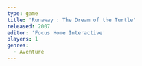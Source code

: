 ```yaml
---
type: game
title: 'Runaway : The Dream of the Turtle'
released: 2007
editor: 'Focus Home Interactive'
players: 1
genres:
  - Aventure
---
```

